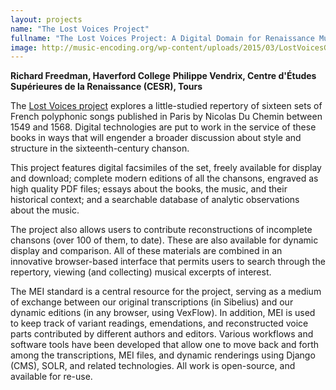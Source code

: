 ```yaml
---
layout: projects
name: "The Lost Voices Project"
fullname: "The Lost Voices Project: A Digital Domain for Renaissance Music"
image: http://music-encoding.org/wp-content/uploads/2015/03/LostVoicesGraphic-300x222.png
---
```

**Richard Freedman, Haverford College** **Philippe Vendrix, Centre d'Études Supérieures de la Renaissance (CESR), Tours**

The [Lost Voices project](http://digitalduchemin.org/) explores a little-studied repertory of sixteen sets of French polyphonic songs published in Paris by Nicolas Du Chemin between 1549 and 1568\. Digital technologies are put to work in the service of these books in ways that will engender a broader discussion about style and structure in the sixteenth-century chanson.

This project features digital facsimiles of the set, freely available for display and download; complete modern editions of all the chansons, engraved as high quality PDF files; essays about the books, the music, and their historical context; and a searchable database of analytic observations about the music.

The project also allows users to contribute reconstructions of incomplete chansons (over 100 of them, to date). These are also available for dynamic display and comparison. All of these materials are combined in an innovative browser-based interface that permits users to search through the repertory, viewing (and collecting) musical excerpts of interest.

The MEI standard is a central resource for the project, serving as a medium of exchange between our original transcriptions (in Sibelius) and our dynamic editions (in any browser, using VexFlow). In addition, MEI is used to keep track of variant readings, emendations, and reconstructed voice parts contributed by different authors and editors. Various workflows and software tools have been developed that allow one to move back and forth among the transcriptions, MEI files, and dynamic renderings using Django (CMS), SOLR, and related technologies. All work is open-source, and available for re-use.